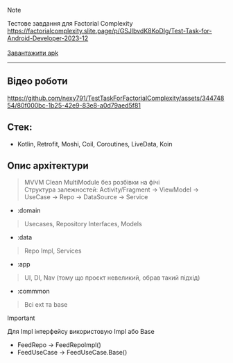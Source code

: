 

> [!NOTE]
> Тестове завдання для Factorial Complexity <br>
https://factorialcomplexity.slite.page/p/GSJlbvdK8KoDIg/Test-Task-for-Android-Developer-2023-12 <br><br>
> [Завантажити apk](https://github.com/nexy791/TestTaskForFactorialComplexity/raw/master/app-debug.apk)
---
## Відео роботи
https://github.com/nexy791/TestTaskForFactorialComplexity/assets/34474854/80f000bc-1b25-42e9-83e8-a0d79aed5f81

## Стек:
- Kotlin, Retrofit, Moshi, Coil, Coroutines, LiveData, Koin

## Опис архітектури
> MVVM Clean MultiModule без розбівки на фічі <br>
> Структура залежностей: Activity/Fragment -> ViewModel -> UseCase -> Repo -> DataSource -> Service

- :domain
> Usecases, Repository Interfaces, Models
- :data
> Repo Impl, Services
- :app
> UI, DI, Nav (тому що проєкт невеликий, обрав такий підхід)
- :commmon
> Всі ext та base


> [!IMPORTANT]
> Для Impl інтерфейсу використовую Impl або Base
> - FeedRepo -> FeedRepoImpl()
> - FeedUseCase -> FeedUseCase.Base()

